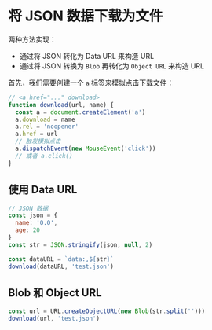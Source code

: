 # 将 JSON 数据下载为文件

两种方法实现：

- 通过将 JSON 转化为 Data URL 来构造 URL
- 通过将 JSON 转换为 `Blob` 再转化为 `Object URL` 来构造 URL

首先，我们需要创建一个 `a` 标签来模拟点击下载文件：

```js
// <a href="..." download>
function download(url, name) {
  const a = document.createElement('a')
  a.download = name
  a.rel = 'noopener'
  a.href = url
  // 触发模拟点击
  a.dispatchEvent(new MouseEvent('click'))
  // 或者 a.click()
}
```

## 使用 Data URL

```js
// JSON 数据
const json = {
  name: 'O.O',
  age: 20
}
const str = JSON.stringify(json, null, 2)

const dataURL = `data:,${str}`
download(dataURL, 'test.json')
```

## Blob 和 Object URL

```js
const url = URL.createObjectURL(new Blob(str.split('')))
download(url, 'test.json')
```
